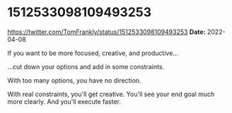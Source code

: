 # 1512533098109493253
https://twitter.com/TomFrankly/status/1512533098109493253
**Date:** 2022-04-08

If you want to be more focused, creative, and productive...

...cut down your options and add in some constraints.

With too many options, you have no direction.

With real constraints, you'll get creative. You'll see your end goal much more clearly. And you'll execute faster.
